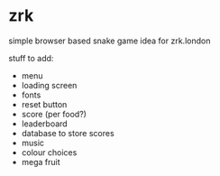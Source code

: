 # zrk

simple browser based snake game idea for zrk.london


stuff to add: 
- menu
- loading screen
- fonts
- reset button
- score (per food?)
- leaderboard
- database to store scores
- music
- colour choices
- mega fruit
